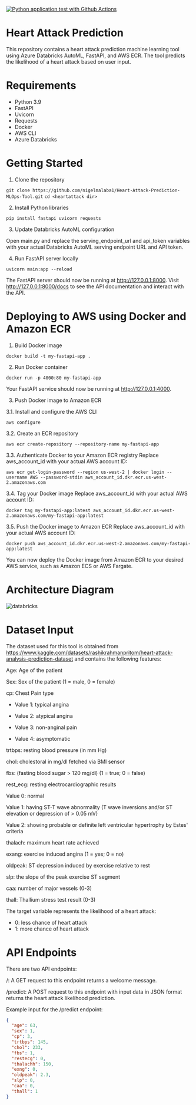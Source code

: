[![Python application test with Github Actions](https://github.com/nigelmalaba1/Heart-Attack-Prediction-MLOps-Tool/actions/workflows/main.yml/badge.svg)](https://github.com/nigelmalaba1/Heart-Attack-Prediction-MLOps-Tool/actions/workflows/main.yml)

# Heart Attack Prediction
This repository contains a heart attack prediction machine learning tool using Azure Databricks AutoML, FastAPI, and AWS ECR. The tool predicts the likelihood of a heart attack based on user input.

# Requirements

* Python 3.9
* FastAPI
* Uvicorn
* Requests
* Docker
* AWS CLI
* Azure Databricks

# Getting Started

1. Clone the repository

  `git clone https://github.com/nigelmalaba1/Heart-Attack-Prediction-MLOps-Tool.git`
  `cd <heartattack dir>`

2. Install Python libraries

  `pip install fastapi uvicorn requests`

3. Update Databricks AutoML configuration

  Open main.py and replace the serving_endpoint_url and api_token variables with your actual Databricks AutoML serving endpoint URL and API token.

4. Run FastAPI server locally

  `uvicorn main:app --reload`

  The FastAPI server should now be running at http://127.0.0.1:8000. Visit http://127.0.0.1:8000/docs to see the API documentation and interact with the API.

# Deploying to AWS using Docker and Amazon ECR

1. Build Docker image

  `docker build -t my-fastapi-app .`

2. Run Docker container

  `docker run -p 4000:80 my-fastapi-app`

  Your FastAPI service should now be running at http://127.0.0.1:4000.

3. Push Docker image to Amazon ECR

3.1. Install and configure the AWS CLI

  `aws configure`
  
3.2. Create an ECR repository

  `aws ecr create-repository --repository-name my-fastapi-app`
  
3.3. Authenticate Docker to your Amazon ECR registry
  Replace aws_account_id with your actual AWS account ID:

  `aws ecr get-login-password --region us-west-2 | docker login --username AWS --password-stdin aws_account_id.dkr.ecr.us-west-2.amazonaws.com`
  
3.4. Tag your Docker image
Replace aws_account_id with your actual AWS account ID:

  `docker tag my-fastapi-app:latest aws_account_id.dkr.ecr.us-west-2.amazonaws.com/my-fastapi-app:latest`
  
3.5. Push the Docker image to Amazon ECR
  Replace aws_account_id with your actual AWS account ID:

  `docker push aws_account_id.dkr.ecr.us-west-2.amazonaws.com/my-fastapi-app:latest`
  
  You can now deploy the Docker image from Amazon ECR to your desired AWS service, such as Amazon ECS or AWS Fargate.


  # Architecture Diagram
  
  ![databricks](https://user-images.githubusercontent.com/123284219/226489807-57021815-a84a-4834-9e0a-b53b08476e2d.png)
  
  
# Dataset Input
The dataset used for this tool is obtained from https://www.kaggle.com/datasets/rashikrahmanpritom/heart-attack-analysis-prediction-dataset
and contains the following features:

Age: Age of the patient

Sex: Sex of the patient (1 = male, 0 = female)

cp: Chest Pain type

* Value 1: typical angina

* Value 2: atypical angina

* Value 3: non-anginal pain

* Value 4: asymptomatic

trtbps: resting blood pressure (in mm Hg)

chol: cholestoral in mg/dl fetched via BMI sensor

fbs: (fasting blood sugar > 120 mg/dl) (1 = true; 0 = false)

rest_ecg: resting electrocardiographic results

Value 0: normal

Value 1: having ST-T wave abnormality (T wave inversions and/or ST elevation or depression of > 0.05 mV)

Value 2: showing probable or definite left ventricular hypertrophy by Estes' criteria

thalach: maximum heart rate achieved

exang: exercise induced angina (1 = yes; 0 = no)

oldpeak: ST depression induced by exercise relative to rest

slp: the slope of the peak exercise ST segment

caa: number of major vessels (0-3)

thall: Thallium stress test result (0-3)

The target variable represents the likelihood of a heart attack:

* 0: less chance of heart attack
* 1: more chance of heart attack


# API Endpoints
There are two API endpoints:

/: A GET request to this endpoint returns a welcome message.

/predict: A POST request to this endpoint with input data in JSON format returns the heart attack likelihood prediction.

Example input for the /predict endpoint:

```json
{
  "age": 63,
  "sex": 1,
  "cp": 3,
  "trtbps": 145,
  "chol": 233,
  "fbs": 1,
  "restecg": 0,
  "thalachh": 150,
  "exng": 0,
  "oldpeak": 2.3,
  "slp": 0,
  "caa": 0,
  "thall": 1
}

